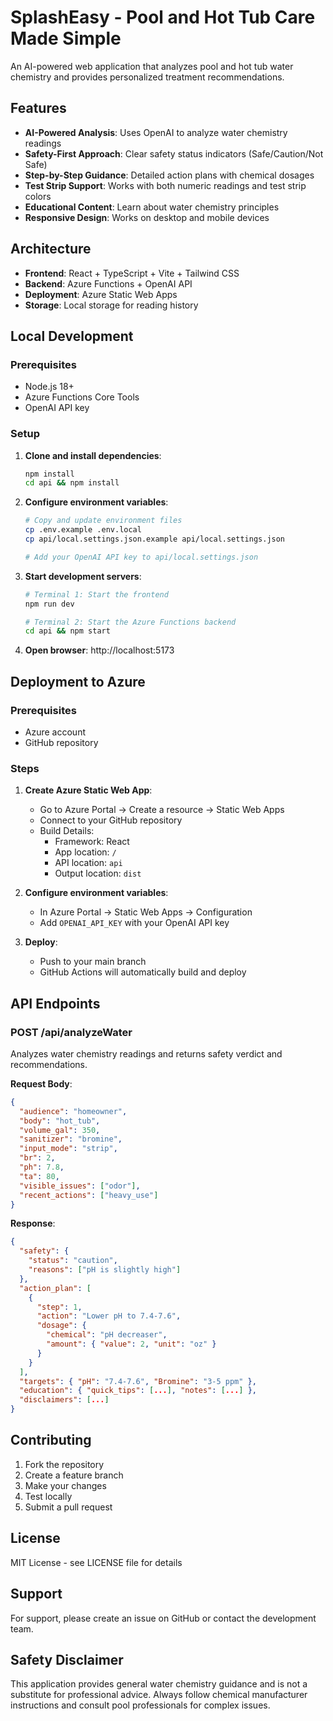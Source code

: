 # SplashEasy - Pool and Hot Tub Care Made Simple

An AI-powered web application that analyzes pool and hot tub water chemistry and provides personalized treatment recommendations.

## Features

- **AI-Powered Analysis**: Uses OpenAI to analyze water chemistry readings
- **Safety-First Approach**: Clear safety status indicators (Safe/Caution/Not Safe)
- **Step-by-Step Guidance**: Detailed action plans with chemical dosages
- **Test Strip Support**: Works with both numeric readings and test strip colors
- **Educational Content**: Learn about water chemistry principles
- **Responsive Design**: Works on desktop and mobile devices

## Architecture

- **Frontend**: React + TypeScript + Vite + Tailwind CSS
- **Backend**: Azure Functions + OpenAI API
- **Deployment**: Azure Static Web Apps
- **Storage**: Local storage for reading history

## Local Development

### Prerequisites

- Node.js 18+
- Azure Functions Core Tools
- OpenAI API key

### Setup

1. **Clone and install dependencies**:
   ```bash
   npm install
   cd api && npm install
   ```

2. **Configure environment variables**:
   ```bash
   # Copy and update environment files
   cp .env.example .env.local
   cp api/local.settings.json.example api/local.settings.json
   
   # Add your OpenAI API key to api/local.settings.json
   ```

3. **Start development servers**:
   ```bash
   # Terminal 1: Start the frontend
   npm run dev
   
   # Terminal 2: Start the Azure Functions backend
   cd api && npm start
   ```

4. **Open browser**: http://localhost:5173

## Deployment to Azure

### Prerequisites

- Azure account
- GitHub repository

### Steps

1. **Create Azure Static Web App**:
   - Go to Azure Portal → Create a resource → Static Web Apps
   - Connect to your GitHub repository
   - Build Details:
     - Framework: React
     - App location: `/`
     - API location: `api`
     - Output location: `dist`

2. **Configure environment variables**:
   - In Azure Portal → Static Web Apps → Configuration
   - Add `OPENAI_API_KEY` with your OpenAI API key

3. **Deploy**:
   - Push to your main branch
   - GitHub Actions will automatically build and deploy

## API Endpoints

### POST /api/analyzeWater

Analyzes water chemistry readings and returns safety verdict and recommendations.

**Request Body**:
```json
{
  "audience": "homeowner",
  "body": "hot_tub",
  "volume_gal": 350,
  "sanitizer": "bromine",
  "input_mode": "strip",
  "br": 2,
  "ph": 7.8,
  "ta": 80,
  "visible_issues": ["odor"],
  "recent_actions": ["heavy_use"]
}
```

**Response**:
```json
{
  "safety": {
    "status": "caution",
    "reasons": ["pH is slightly high"]
  },
  "action_plan": [
    {
      "step": 1,
      "action": "Lower pH to 7.4-7.6",
      "dosage": {
        "chemical": "pH decreaser",
        "amount": { "value": 2, "unit": "oz" }
      }
    }
  ],
  "targets": { "pH": "7.4-7.6", "Bromine": "3-5 ppm" },
  "education": { "quick_tips": [...], "notes": [...] },
  "disclaimers": [...]
}
```

## Contributing

1. Fork the repository
2. Create a feature branch
3. Make your changes
4. Test locally
5. Submit a pull request

## License

MIT License - see LICENSE file for details

## Support

For support, please create an issue on GitHub or contact the development team.

## Safety Disclaimer

This application provides general water chemistry guidance and is not a substitute for professional advice. Always follow chemical manufacturer instructions and consult pool professionals for complex issues.